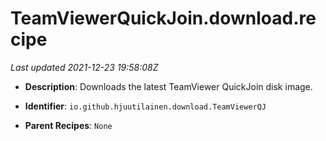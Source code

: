 # TeamViewerQuickJoin.download.recipe

_Last updated 2021-12-23 19:58:08Z_

- **Description**: Downloads the latest TeamViewer QuickJoin disk image.

- **Identifier**: `io.github.hjuutilainen.download.TeamViewerQJ`

- **Parent Recipes**: `None`